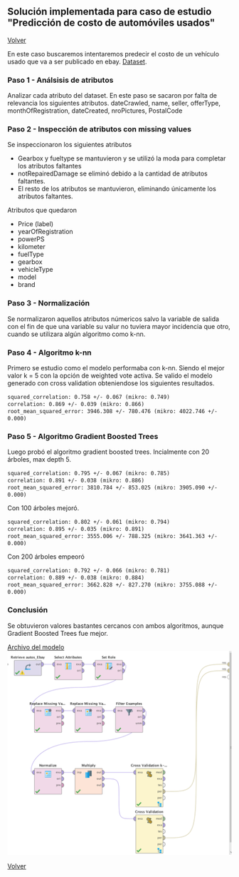 ## Solución implementada para caso de estudio "Predicción de costo de automóviles usados"
[Volver](../index.md)

En este caso buscaremos intentaremos predecir el costo de un vehículo usado que va a ser publicado en ebay. 
 [Dataset](./autos_Ebay.csv).

### Paso 1 - Análsisis de atributos
Analizar cada atributo del dataset.
En este paso se sacaron por falta de relevancia los siguientes atributos.
dateCrawled, 
name,
seller,
offerType,
monthOfRegistration,
dateCreated,
nroPictures,
PostalCode


### Paso 2 - Inspección de atributos con missing values
Se inspeccionaron los siguientes atributos
-	Gearbox y fueltype se mantuvieron y se utilizó la moda para completar los atributos faltantes
-	notRepairedDamage se eliminó debido a la cantidad de atributos faltantes.
-	El resto de los atributos se mantuvieron, eliminando únicamente los atributos faltantes.

Atributos que quedaron
-	Price (label)
-	yearOfRegistration
-	powerPS
-	kilometer
-	fuelType
-	gearbox
-	vehicleType
-	model
-	brand


### Paso 3 - Normalización
Se normalizaron aquellos atributos númericos salvo la variable de salida con el fin de que una variable su valur no tuviera mayor incidencia que otro, cuando se utilizara algún algoritmo como k-nn.

### Paso 4 - Algoritmo k-nn
Primero se estudio como el modelo performaba con k-nn.
Siendo el mejor valor k = 5 con la opción de weighted vote activa.
Se valido el modelo generado con cross validation obteniendose los siguientes resultados.

```
squared_correlation: 0.758 +/- 0.067 (mikro: 0.749)
correlation: 0.869 +/- 0.039 (mikro: 0.866)
root_mean_squared_error: 3946.308 +/- 780.476 (mikro: 4022.746 +/- 0.000)
```

### Paso 5 - Algoritmo Gradient Boosted Trees
Luego probó el algoritmo gradient boosted trees.
Incialmente con 20 árboles, max depth 5.

```
squared_correlation: 0.795 +/- 0.067 (mikro: 0.785)
correlation: 0.891 +/- 0.038 (mikro: 0.886)
root_mean_squared_error: 3810.784 +/- 853.025 (mikro: 3905.090 +/- 0.000)
```

Con 100 árboles mejoró.
```
squared_correlation: 0.802 +/- 0.061 (mikro: 0.794)
correlation: 0.895 +/- 0.035 (mikro: 0.891)
root_mean_squared_error: 3555.006 +/- 788.325 (mikro: 3641.363 +/- 0.000)
```

Con 200 árboles empeoró
```
squared_correlation: 0.792 +/- 0.066 (mikro: 0.781)
correlation: 0.889 +/- 0.038 (mikro: 0.884)
root_mean_squared_error: 3662.828 +/- 827.270 (mikro: 3755.088 +/- 0.000)
```

### Conclusión
Se obtuvieron valores bastantes cercanos con ambos algoritmos, aunque Gradient Boosted Trees fue mejor.

[Archivo del modelo](./modelo.rmp)
![Rapid_miner_process](./model.png)


[Volver](../index.md)